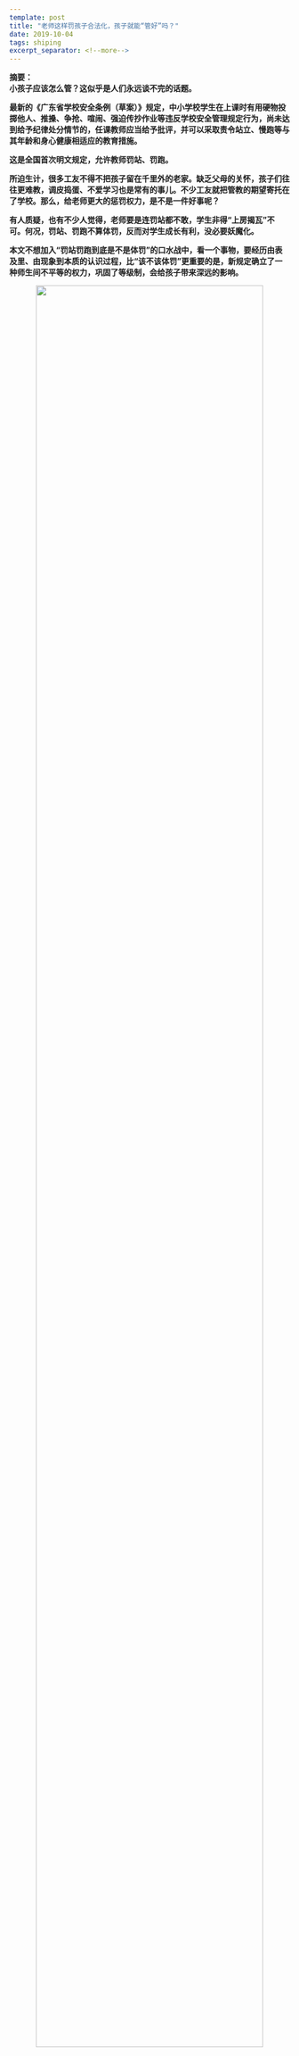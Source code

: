 ```yaml
---
template: post
title: "老师这样罚孩子合法化，孩子就能“管好”吗？"
date: 2019-10-04
tags: shiping
excerpt_separator: <!--more-->
---
```


**摘要：  
小孩子应该怎么管？这似乎是人们永远谈不完的话题。**

**最新的《广东省学校安全条例（草案）》规定，中小学校学生在上课时有用硬物投掷他人、推搡、争抢、喧闹、强迫传抄作业等违反学校安全管理规定行为，尚未达到给予纪律处分情节的，任课教师应当给予批评，并可以采取责令站立、慢跑等与其年龄和身心健康相适应的教育措施。**

**这是全国首次明文规定，允许教师罚站、罚跑。**

**所迫生计，很多工友不得不把孩子留在千里外的老家。缺乏父母的关怀，孩子们往往更难教，调皮捣蛋、不爱学习也是常有的事儿。不少工友就把管教的期望寄托在了学校。那么，给老师更大的惩罚权力，是不是一件好事呢？**

**有人质疑，也有不少人觉得，老师要是连罚站都不敢，学生非得“上房揭瓦”不可。何况，罚站、罚跑不算体罚，反而对学生成长有利，没必要妖魔化。**

**本文不想加入“罚站罚跑到底是不是体罚”的口水战中，看一个事物，要经历由表及里、由现象到本质的认识过程，比“该不该体罚”更重要的是，新规定确立了一种师生间不平等的权力，巩固了等级制，会给孩子带来深远的影响。**

<div style="text-align:center"><img src="/images/100401.jpg" width="90%"><br></div><br>

<h3>壹：罚站意义何在，滥权恐难杜绝</h3>

迟到门口罚站，上课说话课堂罚站，大家一定都有类似的童年回忆。和批评教育不同的是，罚站、罚跑在教育之后，还要当众出出丑。别人坐着你站着，别人看着你跑步，等于在胸前写上“耻辱”两个大字，半大孩子的自尊心、自信心难免受到打击。

<div style="text-align:center"><img src="/images/100408.jpg" width="90%"><br></div><br>

下回改了的，要么是害怕丢脸，要么是不想消耗体力。他们是否真的打心眼儿觉得朝同学扔石子、欺负别人抄作业是不应该的，也明白到底什么是错、为什么错吗？答案可能是否定的；

下回不改的，被罚疲了的淘气包们，自然是免疫了这种惩罚——要不然总被罚的，永远是那几个“差生”呢。

如果不能让人打心眼儿服气，那和棍棒教育有什么区别？而更让人担忧的，是随之而来的权力滥用问题。

只看到允许老师体罚，却看不到允许学生辩解、抗议。老师的底气硬了，学生却难以保护自己免受不公待遇。当下，体罚尚且常见，一旦给予罚站、罚跑合法性，难保一些师德较差，或者教育理念落后的教师不会越轨行权——你说罚站、慢跑对学生的身心健康没有害处，但是站一整天呢，无缘无故被针对呢？这在实际中是很难界定和避免的。

频繁而且专横的体罚，说不定会让孩子产生厌学情绪，陷入自暴自弃中去。难以获得父母庇护、疏导的留守儿童们，更容易成为受害者。

10年以前的一个冬夜，山东一乡镇初中的寄宿生张鑫夜晚爬墙出去买东西，被值班老师抓到后罚站室外，后来老师出门喝酒，把他遗忘在了零下十几度的冬夜里。张鑫第二天一早被发现时，已经倒在水沟里死亡了。裸体侮辱、烈日跑圈、超长时间罚站，恶性事件这些年一直层出不穷。可是，要是孩子被粗暴对待，远在千里外打工的我们，连得知消息都很困难。

<div style="text-align:center"><img src="/images/100409.jpg" width="90%"><br>张鑫的爸爸拿着孩子生前的照片</div><br>

<h3>贰：教学生做小绵羊？</h3>

试想一下：如果有一天，老师和孩子各执一词地来找你告状，请问你更愿意相信谁？

天平往往是倾向于老师这边的，他们有着更大的话语权。

“传道授业解惑”，儒家传统给了老师这个职业在一种神圣性，而神圣就一定有不平等。他们有权规定各种课堂纪律、要求，执行校规校纪，而学生必须无条件服从——不管它们是否合理。现在又加上了一条——如果你不做或没做到，我不仅可以批评你，还可以惩罚，甚至体罚你。

<div style="text-align:center"><img src="/images/100403.jpg" width="90%"><br></div><br>

总有人以“小孩子心智不成熟”来为体罚辩护。在他们眼里，学生不需要有独立的思考和批判，做乖乖待在羊圈的小绵羊就好了呀。喋喋不休地强调要“尊师重道”，就差拿出四书五经，让孩子一拜孔子，二拜先生了。

这分明一种强权逻辑，你太小你懂得少，破了规矩（无论这个规矩合理与否）就该被罚。那么是不是厂子老板也可以说，工人文化水平不高，所以应该给予主管惩戒权。要是大家违反了操作规范，也必须去办公室罚站、绕车间跑圈呢！？

和蔼亲切的社会主义园丁摇身变成了手拿戒尺的教书先生，这样的倒退着实让人错愕。不知道新规的起草者们有没有想过，“惩戒权”加深的不平等，对学生的创造性是一种扼杀，还是他们只想要一群听话顺从的小羊？

<div style="text-align:center"><img src="/images/100404.jpg" width="90%"><br></div><br>

<h3>叁：资本主义劳动力再生产，让你世代不得翻身</h3>

孩子是我们的未来。羊圈里的孩子长大了，有的会成为狼，有的会继续做羊。

成了狼的，是维护曾经教化他们的这一整套秩序的狼。他们只需要坐得高高的，对忤逆者挥舞着手中的棍棒。

继续做羊的，是默认这一整套秩序的羊，他们是工人，白领，小职员，体力或者脑力无产者，以出卖劳动换取工资为生，社会的绝大多数。

工人在车间，难道不也是被要求无条件服从吗？即便你发现了更快捷省力的操作方式、人员安排，也不能自由地应用创新，而不得不重复机械的SOP；即便公司的管理规定不合理——随意罚款、没时间吃饭……不接受也得接受。

逆来顺受习惯了，很多工友因为一点小错被训斥时，还是会觉得不好意思，去找拉长班长请假，也难免低声下气地哀求。这便是资本主义规训的结果啊，把工人从人的样子变成奴隶的样子。

<div style="text-align:center"><img src="/images/100405.jpg" width="90%"><br></div><br>

学校要求学生顺从，不也是一样的道理吗？奴隶意识从娃娃抓起，从小告诉你，权威是不容挑战的。就像驯象，小象长大后，只要儿时被刺痛了的耳根子被轻轻碰一下，恐惧就压倒了抗争的冲动，去乖乖忍受残酷压榨它的演出、骑行。

我们自己做了奴隶，没白没黑的在车间卖命，只为了挣钱把孩子养大。可是他们进的学校，要把他们也变成奴隶——未来的奴隶。有一天当你的孩子走进社会，或许他早已忘了学校的那些繁文缛节，但是习惯于服从命令的他，面对义务加班的无理要求，取消自由的专制统治，真的能昂起头来说“不”吗？

<div style="text-align:center"><img src="/images/100410.jpg" width="90%"><br></div><br>
<div style="text-align:center"><img src="/images/100411.jpg" width="90%"><br></div><br>

马克思说得好：在阶级社会，一切无不打上了阶级的烙印。压迫是没有止境的，没有教育使力，怎么保证驯服劳动力的再生产呢？有了顺从的工人才能保证最大程度的剩余价值提取，狼自然是想要江山万万年，这波小羊，他们是吃定了。

闷头赚钱供孩子读书，终究跳脱不了世代受压迫的魔咒。工人阶级，也只有打破自己身上的锁链，才能解放后代，给孩子一个光明的未来。

<div style="text-align:center"><img src="/images/100407.jpg" width="90%"><br></div><br>

**后记：**

**有朝一日，奴隶不但要做生产工具，也要做战争工具的吧，狼要的是驯服国民。“我们不仅要培养有学问、效率高的国民，还要培养国民成为顺从、有纪律，为国家奉献的人。”**  
**——日本战前的军国主义教育家，森有礼**

